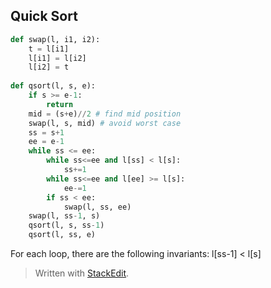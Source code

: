 ## Quick Sort


```python
def swap(l, i1, i2):
	t = l[i1]
	l[i1] = l[i2]
	l[i2] = t
	
def qsort(l, s, e):
	if s >= e-1:
		return
	mid = (s+e)//2 # find mid position
	swap(l, s, mid) # avoid worst case
	ss = s+1
	ee = e-1
	while ss <= ee:
		while ss<=ee and l[ss] < l[s]:
			ss+=1
		while ss<=ee and l[ee] >= l[s]:
			ee-=1
		if ss < ee:
			swap(l, ss, ee)
	swap(l, ss-1, s)
	qsort(l, s, ss-1)
	qsort(l, ss, e)
```
For each loop, there are the following invariants:
l[ss-1] < l[s] 


> Written with [StackEdit](https://stackedit.io/).
<!--stackedit_data:
eyJoaXN0b3J5IjpbLTkxMDE2MTA0NiwyNTAxMjUyNDgsMTc2Mj
A3MDkyMV19
-->